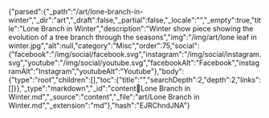 {"parsed":{"_path":"/art/lone-branch-in-winter","_dir":"art","_draft":false,"_partial":false,"_locale":"","_empty":true,"title":"Lone Branch in Winter","description":"Winter show piece showing the evolution of a tree branch through the seasons","img":"/img/art/lone leaf in winter.jpg","alt":null,"category":"Misc","order":75,"social":{"facebook":"/img/social/facebook.svg","instagram":"/img/social/instagram.svg","youtube":"/img/social/youtube.svg","facebookAlt":"Facebook","instagramAlt":"Instagram","youtubeAlt":"Youtube"},"body":{"type":"root","children":[],"toc":{"title":"","searchDepth":2,"depth":2,"links":[]}},"_type":"markdown","_id":"content:art:Lone Branch in Winter.md","_source":"content","_file":"art/Lone Branch in Winter.md","_extension":"md"},"hash":"EJRChndJNA"}